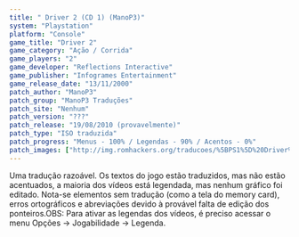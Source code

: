 ```yaml
---
title: " Driver 2 (CD 1) (ManoP3)"
system: "Playstation"
platform: "Console"
game_title: "Driver 2"
game_category: "Ação / Corrida"
game_players: "2"
game_developer: "Reflections Interactive"
game_publisher: "Infogrames Entertainment"
game_release_date: "13/11/2000"
patch_author: "ManoP3"
patch_group: "ManoP3 Traduções"
patch_site: "Nenhum"
patch_version: "???"
patch_release: "19/08/2010 (provavelmente)"
patch_type: "ISO traduzida"
patch_progress: "Menus - 100% / Legendas - 90% / Acentos - 0%"
patch_images: ["http://img.romhackers.org/traducoes/%5BPS1%5D%20Driver%202%20-%20ManoP3%20-%201.jpg","http://img.romhackers.org/traducoes/%5BPS1%5D%20Driver%202%20-%20ManoP3%20-%202.jpg","http://img.romhackers.org/traducoes/%5BPS1%5D%20Driver%202%20-%20ManoP3%20-%203.jpg"]
---
```

Uma tradução razoável. Os textos do jogo estão traduzidos, mas não estão acentuados, a maioria dos vídeos está legendada, mas nenhum gráfico foi editado. Nota-se elementos sem tradução (como a tela do memory card), erros ortográficos e abreviações devido à provável falta de edição dos ponteiros.OBS: Para ativar as legendas dos vídeos, é preciso acessar o menu Opções -> Jogabilidade -> Legenda.